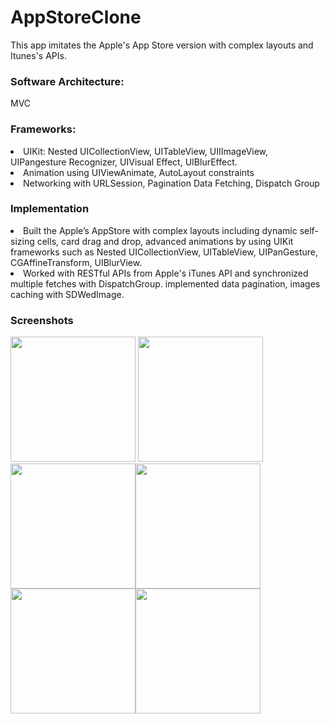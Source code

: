 # AppStoreClone
This app imitates the Apple's App Store version with complex layouts and Itunes's APIs. 

### Software Architecture: 
MVC 

### Frameworks: 
<li>UIKit: Nested UICollectionView, UITableView, UIIImageView, UIPangesture Recognizer, UIVisual Effect, UIBlurEffect.</li>
<li>Animation using UIViewAnimate, AutoLayout constraints</li>
<li>Networking with URLSession, Pagination Data Fetching, Dispatch Group</li>

### Implementation 
<li>Built the Apple’s AppStore with complex layouts including dynamic self-sizing cells, card drag and drop, advanced animations by using UIKit frameworks such as Nested UICollectionView, UITableView, UIPanGesture, CGAffineTransform, UIBlurView. </li>
<li>Worked with RESTful APIs from Apple's iTunes API and synchronized multiple fetches with DispatchGroup. implemented data pagination, images caching with SDWedImage.</li>

### Screenshots
<img width="200" src="https://user-images.githubusercontent.com/32318345/97297784-99dd7f80-18a6-11eb-9583-285009f1980a.png"> <img width="200" src="https://user-images.githubusercontent.com/32318345/97297794-9cd87000-18a6-11eb-8ae4-a93aa832143d.png">
<img width="200" src="https://user-images.githubusercontent.com/32318345/97297799-9ea23380-18a6-11eb-9d17-9d4a5e9c606f.png"><img width="200" src="https://user-images.githubusercontent.com/32318345/97297817-a4981480-18a6-11eb-8a3f-55b8282e3eee.png">
<img width="200" src="https://user-images.githubusercontent.com/32318345/97297826-a7930500-18a6-11eb-8235-026457d31a3e.png"><img width="200" src="https://user-images.githubusercontent.com/32318345/97297840-abbf2280-18a6-11eb-9c56-c14ca74d2c19.png">
